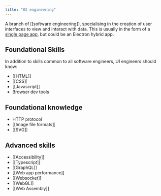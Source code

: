 ```yaml
---
title: "UI engineering"
---
```

A branch of [[software engineering]], specialising in the creation of user interfaces to view and interact with data. This is usually in the form of a [single page app](notes/SPA), but could be an Electron hybrid app.

## Foundational Skills

In addition to skills common to all software engineers, UI engineers should know:

- [[HTML]]
- [[CSS]]
- [[Javascript]]
- Browser dev tools

## Foundational knowledge

- HTTP protocol
- [[Image file formats]]
- [[SVG]]

## Advanced skills

- [[Accessibility]]
- [[Typescript]]
- [[GraphQL]]
- [[Web app performance]]
- [[Websocket]]
- [[WebGL]]
- [[Web Assembly]] 
